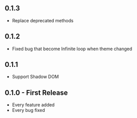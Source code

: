 ## 0.1.3
* Replace deprecated methods

## 0.1.2
* Fixed bug that become Infinite loop when theme changed

## 0.1.1
* Support Shadow DOM

## 0.1.0 - First Release
* Every feature added
* Every bug fixed
